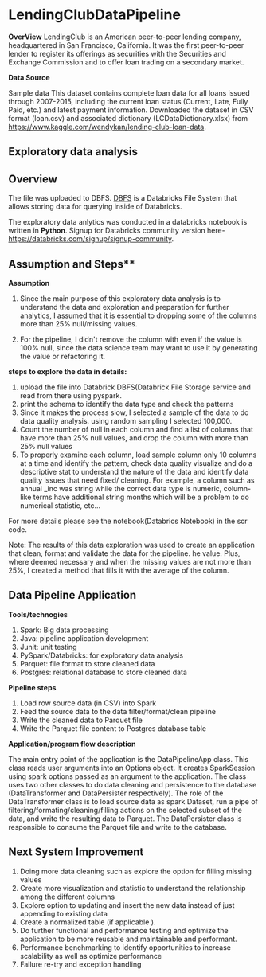 # LendingClubDataPipeline

**OverView**
LendingClub is an American peer-to-peer lending company, headquartered in San Francisco, California. It was the first peer-to-peer lender to register its offerings as securities with the Securities and Exchange Commission and to offer loan trading on a secondary market. 

**Data Source**

Sample data This dataset contains complete loan data for all loans issued through 2007-2015, including the current loan status (Current, Late, Fully Paid, etc.) and latest payment information.
 Downloaded the dataset in CSV format (loan.csv) and associated dictionary (LCDataDictionary.xlsx) from
https://www.kaggle.com/wendykan/lending-club-loan-data.

## Exploratory data analysis

## Overview
The file was uploaded to DBFS. [DBFS](https://docs.databricks.com/user-guide/dbfs-databricks-file-system.html) is a Databricks File System that allows storing data for querying inside of Databricks.

The exploratory data anlytics was conducted in a databricks notebook is written in **Python**. Signup for Databricks community version here-https://databricks.com/signup/signup-community.

## Assumption and Steps**
**Assumption**
1. Since the main purpose of this exploratory data analysis is to understand the data and exploration and preparation for further analytics, I assumed that it is essential to dropping some of the columns more than 25% null/missing values.

2. For the pipeline, I didn't remove the column with even if the value is 100% null,  since the data science team may want to use it by   generating the value or refactoring it. 

**steps to explore the data in details:**
1. upload the file into Databrick DBFS(Databrick File Storage service and read from there using pyspark.
2. print the schema to identify the data type and check the patterns
3. Since it makes the process slow, I selected a sample of the data to do data quality analysis. using random sampling I selected 100,000. 
4. Count the number of null in each column and find a list of columns that have more than 25% null values, and drop the column with more than 25% null values
5. To properly examine each column, load sample column only 10 columns at a time and identify the pattern, check data quality visualize and do a descriptive stat to understand the nature of the data and identify data quality issues that need fixed/ cleaning.   For example, a column such as annual _inc was string while the correct data type is numeric, column-like terms have additional string months which will be a problem to do numerical statistic, etc... 

For more details please see the notebook(Databrics Notebook) in the scr code.

Note: The results of this data exploration was used to create an application that clean, format and validate the data for the pipeline. he value. Plus, where deemed necessary and when the missing values are not more than 25%, I created a method that fills it with the average of the column.

## Data Pipeline Application
**Tools/technogies** 

1. Spark: Big data processing 
2. Java: pipeline application development
3. Junit: unit testing 
4. PySpark/Databricks: for exploratory data analysis
5. Parquet: file format to store cleaned data
6. Postgres: relational database to store cleaned data

**Pipeline steps**

1. Load row source data (in CSV) into Spark
2. Feed the source data to the data filter/format/clean pipeline
3. Write the cleaned data to Parquet file
4. Write the Parquet file content to Postgres database table

**Application/program flow description**

The main entry point of the application is the DataPipelineApp class. This class reads user arguments into an Options object. It creates SparkSession using spark options passed as an argument to the application. The class uses two other classes to do data cleaning and persistence to the database (DataTransformer and DataPersister respectively). The role of the DataTransformer class is to load source data as spark Dataset, run a pipe of filtering/formating/cleaning/filling actions on the selected subset of the data, and write the resulting data to Parquet. The DataPersister class is responsible to consume the Parquet file and write to the database.

## Next System Improvement
1. Doing more data cleaning such as explore the option for filling missing values 
2. Create more visualization and statistic to understand the relationship among the different columns
3. Explore option to updating and insert the new data instead of just appending to existing data
4. Create a normalized table (if applicable ).
5. Do further functional and performance testing and optimize the application to be more reusable and maintainable and performant.
5. Performance benchmarking to identify opportunities to increase scalability as well as optimize performance 
6. Failure re-try and exception handling
 
